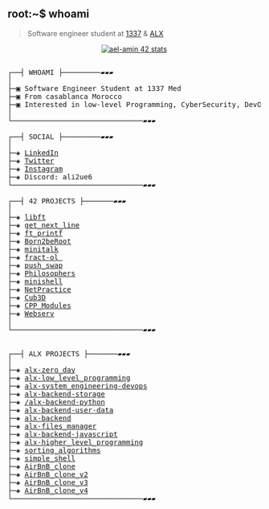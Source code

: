 ## root:~$ whoami
>  Software engineer student at [1337](https://admission.1337.ma/) & [ALX](https://www.alxafrica.com/)


<p align="center">
<a href="https://github.com/oakoudad/badge42"><img src="https://badge.mediaplus.ma/black/ael-amin" alt="ael-amin 42 stats" /></a>
</p>

<pre>

┌──┤ WHOAMI ├─────────▰▰▰
│
├─▣ Software Engineer Student at 1337 Med
├─▣ From casablanca Morocco
├─▣ Interested in low-level Programming, CyberSecurity, DevOps, Netwroking.
│
└───────────────────────────────▰▰▰

┌──┤ SOCIAL ├─────────▰▰▰
│
├─◈ <a href="https://www.linkedin.com/in/EL AMINE ALI">LinkedIn</a>
├─◈ <a href="https://x.com/4L1U3">Twitter</a>
├─◈ <a href="https://www.instagram.com/ali_el_amine">Instagram</a>
├─◈ Discord: ali2ue6
└───────────────────────────────▰▰▰

┌──┤ 42 PROJECTS ├───────▰▰▰
│
├─◈ <a href="https://github.com/Root-07/libft">libft</a>
├─◈ <a href="https://github.com/Root-07/get_next_line">get_next_line</a>
├─◈ <a href="https://github.com/Root-07/ft_printf">ft_printf</a>
├─◈ <a href="https://github.com/Root-07/Born2beRoot">Born2beRoot</a>
├─◈ <a href="https://github.com/Root-07/minitalk">minitalk</a>
├─◈ <a href="https://github.com/Root-07/minitalk">fract-ol </a>
├─◈ <a href="https://github.com/Root-07/push_swap">push_swap</a>
├─◈ <a href="https://github.com/Root-07/Philosophers">Philosophers</a>
├─◈ <a href="https://github.com/Root-07/minishell">minishell</a>
├─◈ <a href="https://github.com/Root-07/minishell">NetPractice</a>
├─◈ <a href="https://github.com/Root-07/cub3d">Cub3D</a>
├─◈ <a href="https://github.com/Root-07/CPP_Modules">CPP_Modules</a>
├─◈ <a href="https://github.com/Root-07khnissi/webserv">Webserv</a>
│
└───────────────────────────────▰▰▰


┌──┤ ALX PROJECTS ├───────▰▰▰
│
├─◈ <a href="https://github.com/Root-07/alx-zero_day">alx-zero_day</a>
├─◈ <a href="https://github.com/Root-07/alx-low_level_programming">alx-low_level_programming</a>
├─◈ <a href="https://github.com/Root-07/alx-system_engineering-devops">alx-system_engineering-devops</a>
├─◈ <a href="https://github.com/Root-07/alx-backend-storage">alx-backend-storage</a>
├─◈ <a href="https://github.com/Root-07//alx-backend-python">/alx-backend-python</a>
├─◈ <a href="https://github.com/Root-07//alx-backend-user-data">alx-backend-user-data</a>
├─◈ <a href="https://github.com/Root-07/alx-backend">alx-backend</a>
├─◈ <a href="https://github.com/Root-07/alx-files_manager">alx-files_manager</a>
├─◈ <a href="https://github.com/Root-07/alx-backend-javascript">alx-backend-javascript</a>
├─◈ <a href="https://github.com/Root-07/alx-higher_level_programming">alx-higher_level_programming</a>
├─◈ <a href="https://github.com/Root-07/sorting_algorithms">sorting_algorithms</a>
├─◈ <a href="https://github.com/Root-07/simple_shell">simple_shell</a>
├─◈ <a href="https://github.com/Root-07/simple_shell">AirBnB_clone</a>
├─◈ <a href="https://github.com/Root-07/AirBnB_clone_v2">AirBnB_clone_v2</a>
├─◈ <a href="https://github.com/Root-07/AirBnB_clone_v2">AirBnB_clone_v3</a>
├─◈ <a href="https://github.com/Root-07/AirBnB_clone_v2">AirBnB_clone_v4</a>
└───────────────────────────────▰▰▰

